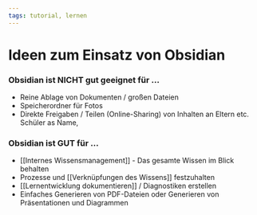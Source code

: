 ```yaml
---
tags: tutorial, lernen
---
```


Ideen zum Einsatz von Obsidian
===

### Obsidian ist NICHT gut geeignet für ...
- Reine Ablage von Dokumenten / großen Dateien
- Speicherordner für Fotos
- Direkte Freigaben / Teilen (Online-Sharing) von Inhalten an Eltern etc.
Schüler as Name,

### Obsidian ist GUT für ...
- [[Internes Wissensmanagement]] - Das gesamte Wissen im Blick behalten
- Prozesse und [[Verknüpfungen des Wissens]] festzuhalten
- [[Lernentwicklung dokumentieren]] / Diagnostiken erstellen
- Einfaches Generieren von PDF-Dateien oder Generieren von Präsentationen und Diagrammen